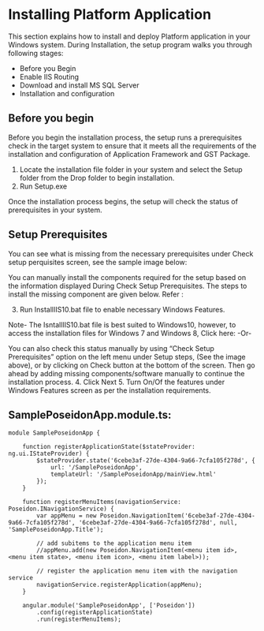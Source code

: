 # Installing Platform Application

This section explains how to install and deploy Platform application in your Windows system. During Installation, the setup program walks you through following stages:

- Before you Begin
- Enable IIS Routing
- Download and install MS SQL Server
- Installation and configuration 

## Before you begin

Before you begin the installation process, the setup runs a prerequisites check in the target system to ensure that it meets all the requirements of the installation and configuration of Application Framework and GST Package.
1.	Locate the installation file folder in your system and select the Setup folder from the Drop folder to begin installation.
2.	Run Setup.exe 

Once the installation process begins, the setup will check the status of prerequisites in your system.

## Setup Prerequisites

You can see what is missing from the necessary prerequisites under Check setup perquisites screen, see the sample image below:

 
You can manually install the components required for the setup based on the information displayed During Check Setup Prerequisites. The steps to install the missing component are given below. Refer : 
  
3.	Run InstallIIS10.bat file to enable necessary Windows Features. 

Note- The IsntallIIS10.bat file is best suited to Windows10, however,  to access the  installation files for Windows 7 and Windows 8, Click here: 
-Or-

You can also check this status manually by using “Check Setup Prerequisites” option on the left menu under Setup steps, (See the image above), or by clicking on Check button at the bottom of the screen. 
Then go ahead by adding missing components/software manually to continue the installation process.
4.	Click Next
5.	Turn On/Of the features under Windows Features screen as per the installation requirements. 







## SamplePoseidonApp.module.ts:

```
module SamplePoseidonApp {

    function registerApplicationState($stateProvider: ng.ui.IStateProvider) {
        $stateProvider.state('6cebe3af-27de-4304-9a66-7cfa105f278d', {
            url: '/SamplePoseidonApp',
            templateUrl: '/SamplePoseidonApp/mainView.html'
        });
    }

    function registerMenuItems(navigationService: Poseidon.INavigationService) {
        var appMenu = new Poseidon.NavigationItem('6cebe3af-27de-4304-9a66-7cfa105f278d', '6cebe3af-27de-4304-9a66-7cfa105f278d', null, 'SamplePoseidonApp.Title');

        // add subitems to the application menu item
        //appMenu.add(new Poseidon.NavigationItem(<menu item id>, <menu item state>, <menu item icon>, <menu item label>));

        // register the application menu item with the navigation service
        navigationService.registerApplication(appMenu);
    }

    angular.module('SamplePoseidonApp', ['Poseidon'])
        .config(registerApplicationState)
        .run(registerMenuItems);
```











